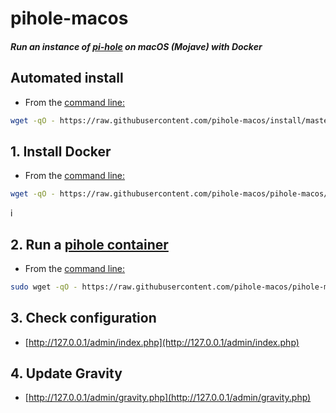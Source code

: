 # pihole-macos

##### Run an instance of [pi-hole](https://github.com/pi-hole/pi-hole) on macOS (Mojave) with Docker

## Automated install

- From the [command line:](file:///Applications/Utilities/Terminal.app)

```bash
wget -qO - https://raw.githubusercontent.com/pihole-macos/install/master/auto | bash

```


## 1. Install Docker

- From the [command line:](file:///Applications/Utilities/Terminal.app)

```bash
wget -qO - https://raw.githubusercontent.com/pihole-macos/pihole-macos/master/installDocker | bash

```
i
## 2. Run a [pihole container](https://hub.docker.com/r/pihole/pihole)

- From the [command line:](file:///Applications/Utilities/Terminal.app)

```bash
sudo wget -qO - https://raw.githubusercontent.com/pihole-macos/pihole-macos/master/run | bash

```
## 3. Check configuration

- [http://127.0.0.1/admin/index.php](http://127.0.0.1/admin/index.php)

## 4. Update Gravity

- [http://127.0.0.1/admin/gravity.php](http://127.0.0.1/admin/gravity.php)